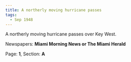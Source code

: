```yaml
---  
title: A northerly moving hurricane passes  
tags:  
  - Sep 1948  
---  
```

  
A northerly moving hurricane passes over Key West.  
  
Newspapers: **Miami Morning News or The Miami Herald**  
  
Page: **1**, Section: **A** 
